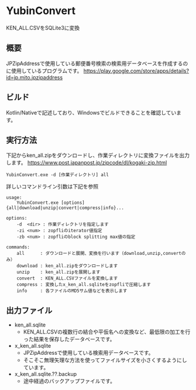 # YubinConvert
KEN_ALL.CSVをSQLite3に変換

## 概要
JPZipAddressで使用している郵便番号検索の検索用データベースを作成するのに使用しているプログラムです。
https://play.google.com/store/apps/details?id=jp.mito.jpzipaddress

## ビルド
Kotlin/Nativeで記述しており、Windowsでビルドできることを確認しています。

## 実行方法
下記からken_all.zipをダウンロードし、作業ディレクトリに変換ファイルを出力します。
https://www.post.japanpost.jp/zipcode/dl/kogaki-zip.html
```
YubinConvert.exe -d [作業ディレクトリ] all
```
詳しいコマンドライン引数は下記を参照
```
usage:
    YubinConvert.exe [options] {all|download|unzip|convert|compress|info}...

options:
    -d  <dir> : 作業ディレクトリを指定します
    -zi <num> : zopfliのiterator値指定
    -zb <num> : zopfliのblock splitting max値の指定

commands:
    all      : ダウンロードと展開、変換を行います（download,unzip,convertのみ）
    download : ken_all.zipをダウンロードします
    unzip    : ken_all.zipを展開します
    convert  : KEN_ALL.CSVファイルを変換します
    compress : 変換したx_ken_all.sqliteをzopfliで圧縮します
    info     : 各ファイルのMD5サム値などを表示します
```

## 出力ファイル
- ken_all.sqlite
  - KEN_ALL.CSVの複数行の結合や平仮名への変換など、最低限の加工を行った結果を保存したデータベースです。
- x_ken_all.sqlite
  - JPZipAddressで使用している検索用データベースです。
  - そこそこ無理矢理な方法を使ってファイルサイズを小さくするようにしています。
- x_ken_all.sqlite.??.backup
  - 途中経過のバックアップファイルです。
